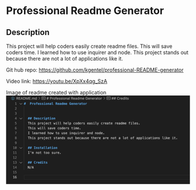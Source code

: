 #  Professional Readme Generator


  ## Description 
  This project will help coders easily create readme files.
  This will save coders time.
  I learned how to use inquirer and node.
  This project stands out because there are not a lot of applications like it.

Git hub repo:
https://github.com/kgentel/professional-README-generator


Video link:
https://youtu.be/XpXx4qg_SzA


Image of readme created with application
![alt text](assets/images/screen-shot.png)